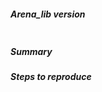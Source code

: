 ##### Arena_lib version
<!--
Paste arena_lib version between quotes below.
To find the version number, check the log when launching the world featuring arena_lib
If you are on a `-dev` version, please add git commit hash.
-->
```

```

##### Summary
<!-- Describe your problem here -->

##### Steps to reproduce
<!-- Explain how the problem has happened, providing a minimal test (i.e. a code snippet reduced to the bone). This is crucial to help us understand why the bug is happening -->
